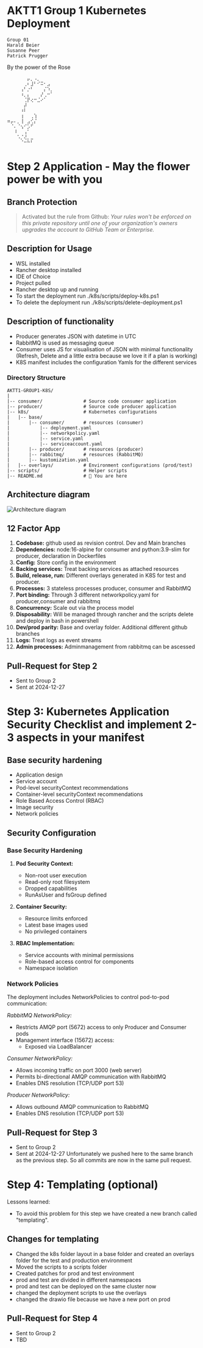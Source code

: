 # AKTT1 Group 1 Kubernetes Deployment
```
Group 01 
Harald Beier 
Susanne Peer 
Patrick Prugger
```

By the power of the Rose


```plaintext
⠀⠀⠀⠀⠀⠀⡤⡀⠠⡀⠀⠀⠀⠀
⠀⠀⠀⠀⠀⢀⠆⣸⠃⠊⠭⠂⣠⠀
⠀⠀⠀⠀⢠⠃⡐⠃⠀⠀⠀⡌⠱⡀
⠀⠀⠀⠀⠰⡀⡄⠀⠀⠀⡜⢀⠒⠁
⠀⠀⠀⠀⠀⢈⡟⢔⠒⣈⠔⠁⠀⠀
⠀⠀⠀⠀⠀⡼⠀⠀⠀⠀⠀⠀⠀⠀
⠀⠀⠀⠀⠰⠇⠀⠀⠀⠀⠀⠀⠀⠀
⠀⠀⠀⠀⢰⠀⠀⢀⢱⠀⠀⠀⠀⠀
⠶⡤⠄⡀⢸⠀⣠⢊⡌⠀⠀⠀⠀⠀
⠀⠈⠄⠈⢢⠊⡡⠋⠀⠀⠀⠀⠀⠀
⠀⠀⠸⠀⠀⢠⠁⠀⠀⠀⠀⠀⠀⠀
⠀⠀⠀⠡⡈⢜⡀⣀⠀⠀⠀⠀⠀⠀
⠀⠀⠀⠀⠈⠒⠓⠃⠀⠀⠀⠀⠀⠀
```

# Step 2 Application - May the flower power be with you
## Branch Protection
> Activated but the rule from Github: *Your rules won't be enforced on this private repository until one of your organization's owners upgrades the account to GitHub Team or Enterprise.*

## Description for Usage
- WSL installed
- Rancher desktop installed
- IDE of Choice
- Project pulled
- Rancher desktop up and running
- To start the deployment run ./k8s/scripts/deploy-k8s.ps1
- To delete the deployment run ./k8s/scripts/delete-deployment.ps1

## Description of functionality
- Producer generates JSON with datetime in UTC
- RabbitMQ is used as messaging queue
- Consumer uses JS for visualisation of JSON with minimal functionality (Refresh, Delete and a little extra because we love it if a plan is working)
- K8S manifest includes the configuration Yamls for the different services
  
### Directory Structure

```plaintext
AKTT1-GROUP1-K8S/
|
|-- consumer/               # Source code consumer application
|-- producer/               # Source code producer application
|-- k8s/                    # Kubernetes configurations
|   |-- base/               
|       |-- consumer/       # resources (consumer)
|           |-- deployment.yaml
|           |-- networkpolicy.yaml
|           |-- service.yaml
|           |-- serviceaccount.yaml
|       |-- producer/       # resources (producer)
|       |-- rabbitmq/       # resources (RabbitMQ)
|       |-- kustomization.yaml
|   |-- overlays/           # Environment configurations (prod/test)
|-- scripts/                # Helper scripts
|-- README.md               # 🔴 You are here  
```


## Architecture diagram
![Architecture diagram](drawio.png)

## 12 Factor App 
1. **Codebase:** github used as revision control. Dev and Main branches
2. **Dependencies:** node:16-alpine for consumer and python:3.9-slim for producer, declaration in Dockerfiles
3. **Config:** Store config in the environment
4. **Backing services:** Treat backing services as attached resources
5. **Build, release, run:** Different overlays generated in K8S for test and producer.
6. **Processes:** 3 stateless processes producer, consumer and RabbitMQ
7. **Port binding:** Through 3 different networkpolicy.yaml for producer,consumer and rabbitmq
8. **Concurrency:** Scale out via the process model
9. **Disposability:** Will be managed through rancher and the scripts delete and deploy in bash in powershell
10. **Dev/prod parity:** Base and overlay folder. Additional different github branches 
11. **Logs:** Treat logs as event streams 
12. **Admin processes:** Adminmanagement from rabbitmq can be ascessed 

## Pull-Request for Step 2
- Sent to Group 2
- Sent at 2024-12-27

# Step 3: Kubernetes Application Security Checklist and implement 2-3 aspects in your manifest 
## Base security hardening
- Application design 
- Service account
- Pod-level securityContext recommendations
- Container-level securityContext recommendations 
- Role Based Access Control (RBAC) 
- Image security
- Network policies

## **Security Configuration**
### **Base Security Hardening**
1. **Pod Security Context:**
   - Non-root user execution
   - Read-only root filesystem
   - Dropped capabilities
   - RunAsUser and fsGroup defined

2. **Container Security:**
   - Resource limits enforced
   - Latest base images used
   - No privileged containers

3. **RBAC Implementation:**
   - Service accounts with minimal permissions
   - Role-based access control for components
   - Namespace isolation

### **Network Policies**
The deployment includes NetworkPolicies to control pod-to-pod communication:

*RabbitMQ NetworkPolicy:*
- Restricts AMQP port (5672) access to only Producer and Consumer pods
- Management interface (15672) access:
  - Exposed via LoadBalancer

*Consumer NetworkPolicy:*
- Allows incoming traffic on port 3000 (web server)
- Permits bi-directional AMQP communication with RabbitMQ
- Enables DNS resolution (TCP/UDP port 53)

*Producer NetworkPolicy:*
- Allows outbound AMQP communication to RabbitMQ
- Enables DNS resolution (TCP/UDP port 53)


## Pull-Request for Step 3
- Sent to Group 2
- Sent at 2024-12-27
Unfortunately we pushed here to the same branch as the previous step.
So all commits are now in the same pull request.

# Step 4: Templating (optional)
Lessons learned:
- To avoid this problem for this step we have created a new branch called "templating".


## Changes for templating
- Changed the k8s folder layout in a base folder and created an overlays folder for the test and production environment
- Moved the scripts to a scripts folder
- Created patches for prod and test environment
- prod and test are divided in different namespaces
- prod and test can be deployed on the same cluster now
- changed the deployment scripts to use the overlays
- changed the drawio file because we have a new port on prod

## Pull-Request for Step 4
- Sent to Group 2
- TBD


